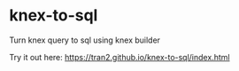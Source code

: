 # knex-to-sql
Turn knex query to sql using knex builder

Try it out here: https://tran2.github.io/knex-to-sql/index.html
